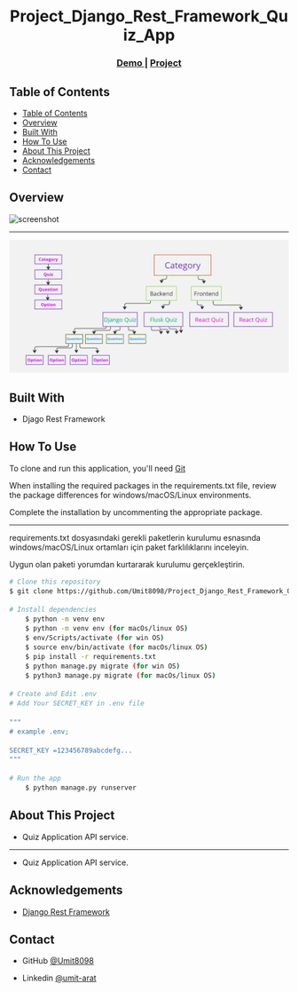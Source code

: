 <!-- Please update value in the {}  -->

<h1 align="center">Project_Django_Rest_Framework_Quiz_App</h1>


<div align="center">
  <h3>
    <a href="http://umit8102.pythonanywhere.com/">
      Demo
    </a>
     | 
    <a href="http://umit8102.pythonanywhere.com/">
      Project
    </a>
 
  </h3>
</div>

<!-- TABLE OF CONTENTS -->

## Table of Contents

- [Table of Contents](#table-of-contents)
- [Overview](#overview)
- [Built With](#built-with)
- [How To Use](#how-to-use)
- [About This Project](#about-this-project)
- [Acknowledgements](#acknowledgements)
- [Contact](#contact)

<!-- OVERVIEW -->

## Overview

![screenshot](project_screenshot/ToDo_App-2.gif)

---

![screenshot](project_screenshot/Quiz_App.jpg)


## Built With

<!-- This section should list any major frameworks that you built your project using. Here are a few examples.-->

- Djago Rest Framework


## How To Use

<!-- This is an example, please update according to your application -->

To clone and run this application, you'll need [Git](https://github.com/Umit8098/Project_Django_Rest_Framework_Quiz_App_CH-11_V.01.git) 

When installing the required packages in the requirements.txt file, review the package differences for windows/macOS/Linux environments. 

Complete the installation by uncommenting the appropriate package.

---

requirements.txt dosyasındaki gerekli paketlerin kurulumu esnasında windows/macOS/Linux ortamları için paket farklılıklarını inceleyin. 

Uygun olan paketi yorumdan kurtararak kurulumu gerçekleştirin. 

```bash
# Clone this repository
$ git clone https://github.com/Umit8098/Project_Django_Rest_Framework_Quiz_App_CH-11_V.01.git

# Install dependencies
    $ python -m venv env
    $ python -m venv env (for macOs/linux OS)
    $ env/Scripts/activate (for win OS)
    $ source env/bin/activate (for macOs/linux OS)
    $ pip install -r requirements.txt
    $ python manage.py migrate (for win OS)
    $ python3 manage.py migrate (for macOs/linux OS)

# Create and Edit .env
# Add Your SECRET_KEY in .env file

"""
# example .env;

SECRET_KEY =123456789abcdefg...
"""

# Run the app
    $ python manage.py runserver
```

## About This Project
- Quiz Application API service.

<hr>

- Quiz Application API service.

## Acknowledgements
- [Django Rest Framework](https://www.django-rest-framework.org/)


## Contact

<!-- - Website [your-website.com](https://{your-web-site-link}) -->
- GitHub [@Umit8098](https://github.com/Umit8098)

- Linkedin [@umit-arat](https://linkedin.com/in/umit-arat/)
<!-- - Twitter [@your-twitter](https://{twitter.com/your-username}) -->
